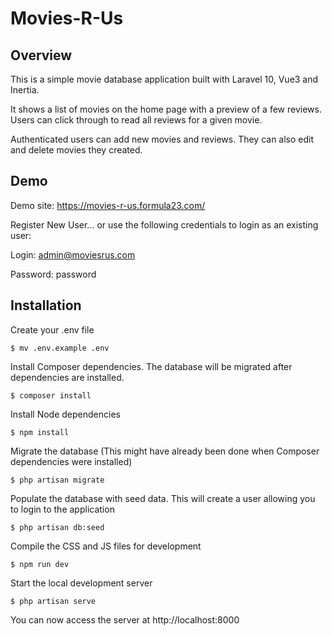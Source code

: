 # Movies-R-Us


## Overview
This is a simple movie database application built with Laravel 10, Vue3 and Inertia.

It shows a list of movies on the home page with a preview of a few reviews. Users can click through to read all reviews for a given movie.

Authenticated users can add new movies and reviews. They can also edit and delete movies they created.

## Demo

Demo site: https://movies-r-us.formula23.com/

Register New User... or use the following credentials to login as an existing user:

Login: admin@moviesrus.com

Password: password

## Installation

Create your .env file

    $ mv .env.example .env

Install Composer dependencies. The database will be migrated after dependencies are installed.

    $ composer install 

Install Node dependencies

    $ npm install

Migrate the database (This might have already been done when Composer dependencies were installed)

    $ php artisan migrate

Populate the database with seed data. This will create a user allowing you to login to the application

    $ php artisan db:seed

Compile the CSS and JS files for development

    $ npm run dev

Start the local development server

    $ php artisan serve

You can now access the server at http://localhost:8000
